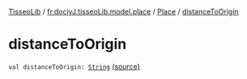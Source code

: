 [TisseoLib](../../index.md) / [fr.docjyJ.tisseoLib.model.place](../index.md) / [Place](index.md) / [distanceToOrigin](./distance-to-origin.md)

# distanceToOrigin

`val distanceToOrigin: `[`String`](https://kotlinlang.org/api/latest/jvm/stdlib/kotlin/-string/index.html) [(source)](https://github.com/docjyJ/TisseoLib/tree/master/src/main/kotlin/fr/docjyJ/tisseoLib/model/place/Place.kt#L16)